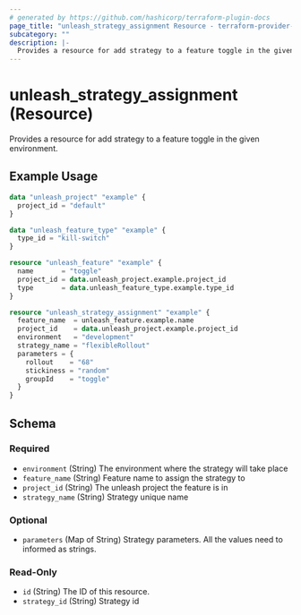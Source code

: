 ```yaml
---
# generated by https://github.com/hashicorp/terraform-plugin-docs
page_title: "unleash_strategy_assignment Resource - terraform-provider-unleash"
subcategory: ""
description: |-
  Provides a resource for add strategy to a feature toggle in the given environment.
---
```


# unleash_strategy_assignment (Resource)

Provides a resource for add strategy to a feature toggle in the given environment.

## Example Usage

```terraform
data "unleash_project" "example" {
  project_id = "default"
}

data "unleash_feature_type" "example" {
  type_id = "kill-switch"
}

resource "unleash_feature" "example" {
  name       = "toggle"
  project_id = data.unleash_project.example.project_id
  type       = data.unleash_feature_type.example.type_id
}

resource "unleash_strategy_assignment" "example" {
  feature_name  = unleash_feature.example.name
  project_id    = data.unleash_project.example.project_id
  environment   = "development"
  strategy_name = "flexibleRollout"
  parameters = {
    rollout    = "68"
    stickiness = "random"
    groupId    = "toggle"
  }
}
```

<!-- schema generated by tfplugindocs -->
## Schema

### Required

- `environment` (String) The environment where the strategy will take place
- `feature_name` (String) Feature name to assign the strategy to
- `project_id` (String) The unleash project the feature is in
- `strategy_name` (String) Strategy unique name

### Optional

- `parameters` (Map of String) Strategy parameters. All the values need to informed as strings.

### Read-Only

- `id` (String) The ID of this resource.
- `strategy_id` (String) Strategy id
